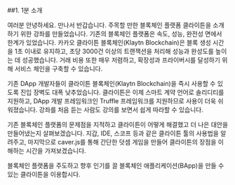##1. 1분 소개

여러분 안녕하세요. 만나서 반갑습니다. 주목할 만한 블록체인 플랫폼 클라이튼을 소개하기 위한 강좌를 만들었습니다. 기존의 블록체인 플랫폼은 속도, 성능, 완전성 면에서 한계가 있었습니다. 카카오 클라이튼 블록체인(Klaytn Blockchain)은 블록 생성 시간을 1초 이내로 유지하고, 초당 3000건 이상의 트랜잭션을 처리해 성능과 완성도를 높이는 데 성공했습니다. 거래 비용 또한 매우 저렴하고, 확장성과 프라이버시를 달성하기 위해 서비스 체인을 구축할 수 있습니다.

기존 DApp 개발자들이 클라이튼 블록체인(Klaytn Blockchain)을 즉시 사용할 수 있도록 진입 장벽도 대폭 낮추었습니다. 클라이튼은 이제 스마트 계약 언어로 솔리디티를 지원하고, DApp 개발 프레임워크인 Truffle 프레임워크를 지원하므로 사용이 더욱 쉬워졌습니다. 강좌를 처음 듣는 사람도 강의를 보면서 쉽게 따라할 수 있습니다.

기존 블록체인 플랫폼의 문제점을 지적하고 클라이튼이 어떻게 해결했고 더 나은 대안을 만들어냈는지 살펴보겠습니다. 지갑, IDE, 스코프 등과 같은 클라이튼 툴의 사용법을 알려주고, 마지막으로 caver.js를 통해 간단한 덧셈 게임을 만들어 클라이튼의 장점을 이해하는 시간을 가져보겠습니다.

블록체인 플랫폼을 주도하고 향후 인기를 끌 블록체인 애플리케이션(BApp)을 만들 수 있는 클라이튼을 이용합시다.
